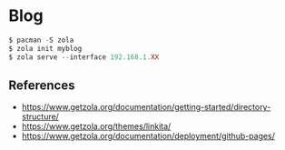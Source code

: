 # Blog

```ps1
$ pacman -S zola
$ zola init myblog
$ zola serve --interface 192.168.1.XX
```

## References

* https://www.getzola.org/documentation/getting-started/directory-structure/
* https://www.getzola.org/themes/linkita/
* https://www.getzola.org/documentation/deployment/github-pages/